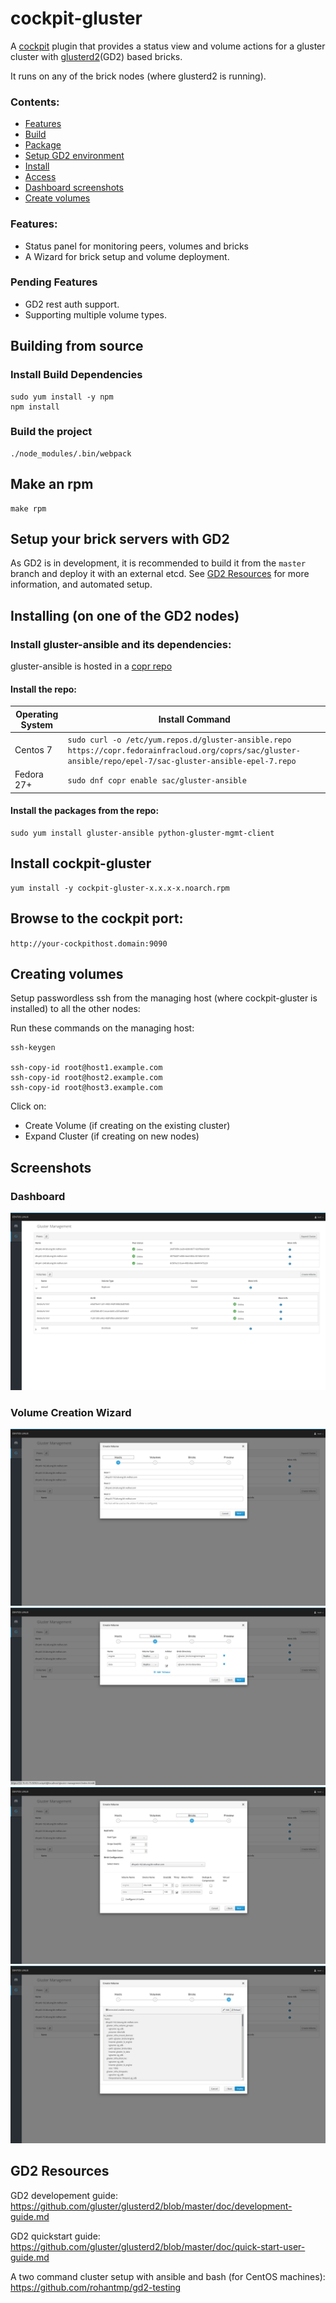 # cockpit-gluster
A [cockpit](https://github.com/cockpit-project/cockpit) plugin that provides a status view and volume actions for a gluster cluster with [glusterd2](https://github.com/gluster/glusterd2)(GD2) based bricks.

It runs on any of the brick nodes (where glusterd2 is running).

### Contents:
- [Features](#features)
- [Build](#building-from-source)
- [Package](#make-an-rpm)
- [Setup GD2 environment](#setup-your-brick-servers-with-gd2)
- [Install](#installing-on-one-of-the-gd2-nodes)
- [Access](#browse-to-the-cockpit-port)
- [Dashboard screenshots](#dashboard-screenshots)
- [Create volumes](#create-volumes)

### Features:
- Status panel for monitoring peers, volumes and bricks
- A Wizard for brick setup and volume deployment.
### Pending Features
- GD2 rest auth support.
- Supporting multiple volume types.

## Building from source

### Install Build Dependencies

```
sudo yum install -y npm
npm install
```

### Build the project
```
./node_modules/.bin/webpack
```

## Make an rpm
```
make rpm
```


## Setup your brick servers with GD2


As GD2 is in development, it is recommended to build it from the `master` branch and deploy it with an external etcd.
See [GD2 Resources](#gd2-resources) for more information, and automated setup.

## Installing (on one of the GD2 nodes)
### Install gluster-ansible and its dependencies:

gluster-ansible is hosted in a [copr repo](https://copr.fedorainfracloud.org/coprs/sac/gluster-ansible/)

#### Install the repo:

| Operating System            | Install Command |
| ------------- | --------------- |
| Centos 7      | `sudo curl -o /etc/yum.repos.d/gluster-ansible.repo https://copr.fedorainfracloud.org/coprs/sac/gluster-ansible/repo/epel-7/sac-gluster-ansible-epel-7.repo`        |
| Fedora 27+     | `sudo dnf copr enable sac/gluster-ansible`  |


#### Install the packages from the repo:

```
sudo yum install gluster-ansible python-gluster-mgmt-client

```

## Install cockpit-gluster
```
yum install -y cockpit-gluster-x.x.x-x.noarch.rpm
```
## Browse to the cockpit port:
`http://your-cockpithost.domain:9090`



## Creating volumes

Setup passwordless ssh from the managing host (where cockpit-gluster is installed) to all the other nodes:

Run these commands on the managing host:
```
ssh-keygen

ssh-copy-id root@host1.example.com
ssh-copy-id root@host2.example.com
ssh-copy-id root@host3.example.com
```

Click on:
 - Create Volume (if creating on the existing cluster)
 - Expand Cluster (if creating on new nodes)

## Screenshots
### Dashboard
![Dashboard Image](/screenshots/dashboard.png?raw=true "Dashboard")

### Volume Creation Wizard
![Wizard Hosts Image](/screenshots/wizard_hosts.png?raw=true "Wizard Hosts")
![Wizard Volumes Image](/screenshots/wizard_volumes.png?raw=true "Wizard Volumes")
![Wizard Bricks Image](/screenshots/wizard_bricks.png?raw=true "Wizard Bricks")
![Wizard Review Image](/screenshots/wizard_review.png?raw=true "Wizard Review")



## GD2 Resources

GD2 developement guide: https://github.com/gluster/glusterd2/blob/master/doc/development-guide.md

GD2 quickstart guide: https://github.com/gluster/glusterd2/blob/master/doc/quick-start-user-guide.md

A two command cluster setup with ansible and bash (for CentOS machines): https://github.com/rohantmp/gd2-testing
